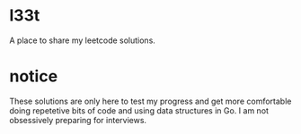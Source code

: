 # l33t
A place to share my leetcode solutions.

# notice
These solutions are only here to test my progress and get more comfortable doing repetetive bits of code and using data structures in Go. I am not obsessively preparing for interviews.
